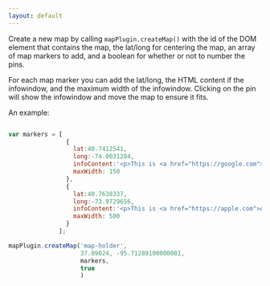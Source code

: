 ```yaml
---
layout: default
---
```


<div class="wrapper">
  <div id="map-holder"></div>
</div>

Create a new map by calling `mapPlugin.createMap()` with the id of the DOM element that contains the map, the lat/long for centering the map, an array of map markers to add, and a boolean for whether or not to number the pins.

For each map marker you can add the lat/long, the HTML content if the infowindow, and the maximum width of the infowindow. Clicking on the pin will show the infowindow and move the map to ensure it fits.

An example:

```javascript

var markers = [
                {
                  lat:40.7412541,
                  long:-74.0031284,
                  infoContent:'<p>This is <a href="https://google.com">Google</a></p>',
                  maxWidth: 150
                },
                {
                  lat:40.7638337,
                  long:-73.9729656,
                  infoContent:'<p>This is <a href="https://apple.com">Apple</a></p>',
                  maxWidth: 500
                }
              ];

mapPlugin.createMap('map-holder',
                    37.09024, -95.71289100000001,
                    markers,
                    true
                    )
```

<script>
  var markers = [
                {
                  lat:40.7412541,
                  long:-74.0031284,
                  infoContent:'<p>This is <a href="https://google.com">Google</a></p>',
                  maxWidth: 150
                },
                {
                  lat:40.7638337,
                  long:-73.9729656,
                  infoContent:'<p>This is <a href="https://apple.com">Apple</a></p>',
                  maxWidth: 500
                }
              ];

mapPlugin.createMap('map-holder',
                    40.7638337, -73.97296560000001,
                    markers,
                    true
                    )
</script>